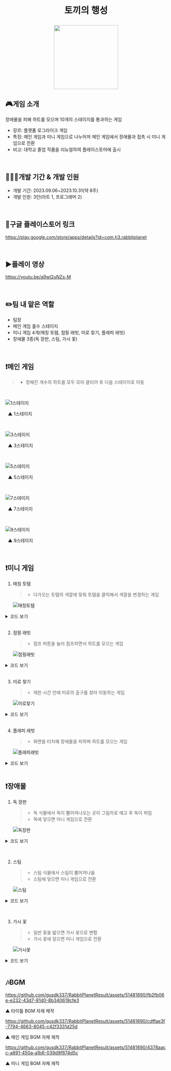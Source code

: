 # <p align="center">토끼의 행성</p>

<p align="center">
<img src="https://github.com/gusdk337/RabbitPlanetResult/assets/51481890/0b826058-0f23-49c7-b9cb-a6a39f41a659" width="200">
</p>

## 🎮게임 소개
장애물을 피해 하트를 모으며 10개의 스테이지를 통과하는 게임 &nbsp;

- 장르: 플랫폼 로그라이크 게임
- 특징: 메인 게임과 미니 게임으로 나누어져 메인 게임에서 장애물과 접촉 시 미니 게임으로 전환
- 비고: 대학교 졸업 작품을 리뉴얼하여 플레이스토어에 출시

&nbsp;

## 👩🏻‍💻개발 기간 & 개발 인원
- 개발 기간: 2023.09.06~2023.10.31(약 8주)
- 개발 인원: 3인(아트 1, 프로그래머 2)
  
&nbsp;

## 🔗구글 플레이스토어 링크
https://play.google.com/store/apps/details?id=com.h3.rabbitplanet

&nbsp;

## ▶️플레이 영상
https://youtu.be/a9wI2uNZs-M

&nbsp;

## ✏️팀 내 맡은 역할
- 팀장
- 메인 게임 홀수 스테이지
- 미니 게임 4개(매칭 토템, 점핑 래빗, 미로 찾기, 플래피 래빗)
- 장애물 3종(독 장판, 스팀, 가시 꽃)

&nbsp;

## ❗메인 게임
> - 정해진 개수의 하트를 모두 모아 클리어 후 다음 스테이지로 이동

&nbsp;

![1스테이지](https://github.com/gusdk337/RabbitPlanetResult/assets/51481890/07b3269e-77fb-4706-9170-130ca0a4f1a1)

&nbsp;
▲ 1스테이지

&nbsp;

![3스테이지](https://github.com/gusdk337/RabbitPlanetResult/assets/51481890/e39de233-1bd8-4757-a0b5-892022fdc876)

&nbsp;
▲ 3스테이지

&nbsp;

![5스테이지](https://github.com/gusdk337/RabbitPlanetResult/assets/51481890/26aac410-26e0-4d5b-8049-473f15e4a089)

&nbsp;
▲ 5스테이지

&nbsp;

![7스테이지](https://github.com/gusdk337/RabbitPlanetResult/assets/51481890/483a0235-e18d-4d93-8a64-3007c47fb087)

&nbsp;
▲ 7스테이지

&nbsp;

![9스테이지](https://github.com/gusdk337/RabbitPlanetResult/assets/51481890/73bd3c21-2b22-44d7-938e-d70a624c5f97)

&nbsp;
▲ 9스테이지

&nbsp;

## ❗미니 게임
1. 매칭 토템
   > - 다가오는 토템의 색깔에 맞춰 토템을 클릭해서 색깔을 변경하는 게임

    ![매칭토템](https://github.com/gusdk337/RabbitPlanetResult/assets/51481890/91e734b5-8449-4af3-a5b9-68ddd209aa15)

<details>
 <summary>코드 보기</summary>
 
```ts
using System.Collections;
using System.Collections.Generic;
using UnityEngine;

public class FlappyPlayer : MonoBehaviour
{
    public enum eState
    {
        Idle, Jump
    }

    public Animator anim;
    private eState state;
    private Rigidbody rb;
    public float jumpForce = 5f;
    private bool isAnimating = false;

    public int heartCnt;

    private void Start()
    {
        AudioListener.volume = 5;
        this.anim = this.GetComponent<Animator>();
        this.state = eState.Idle;
        this.rb = GetComponent<Rigidbody>();
    }

    private void Update()
    {
        if (Input.GetMouseButtonDown(0))
        {
            this.anim.SetInteger("State", 1);
            this.state = eState.Jump;
            this.Jump();
            this.isAnimating = true;

            if (isAnimating)
            {
                this.anim.Play("Jump", 0, 0);
            }
        }
        else
        {
            this.anim.SetInteger("State", 0);
            this.state = eState.Idle;
        }

        if(this.gameObject.transform.position.y > 3.9 || this.gameObject.transform.position.y < -3)
        {
            Destroy(this.gameObject);
        }
    }

    public void Jump()
    {
        rb.velocity = Vector3.up * jumpForce;

        this.state = eState.Jump;
    }

    private void OnTriggerEnter(Collider other)
    {
        if(other.gameObject.tag == "Obstacle")
        {
            Destroy(this.gameObject);
        }
    }

    private void OnCollisionEnter(Collision collision)
    {
        if (collision.gameObject.CompareTag("Heart"))
        {
            this.heartCnt++;
            Debug.Log(heartCnt);
            SoundManager.PlaySFX("Pop");
            Destroy(collision.gameObject);

        }
    }
}

```
▲ FlappyPlayer 스크립트

```ts
using System.Collections;
using System.Collections.Generic;
using UnityEngine;

public class FlappyMain : MonoBehaviour
{
    public UIFlappyDirector director;

    public GameObject stemPrefab;
    public GameObject flowerPrefab;
    public GameObject heartPrefab;

    private float repeatInterval1 = 3.0f;
    private float repeatInterval2 = 4.0f;
    private float repeatInterval3 = 4.5f;

    private void Awake()
    {
        //게임 방법 설명중 플레이 안되게 멈추기
        Time.timeScale = 0;
    }

    public void Init()
    {
        this.director.Init();
    }

    private void Start()
    {
        //n초마다 장애물 생성
        InvokeRepeating("GenerateStem", 0.0f, repeatInterval1);
        InvokeRepeating("GenerateFlower", 0.0f, repeatInterval2);

        //n초마다 하트 생성
        InvokeRepeating("GenerateHeart", 0.0f, repeatInterval3);
    }

    public void GenerateStem()
    {
        GameObject stem = Instantiate(stemPrefab);
        stem.transform.position = new Vector3(12.01f, Random.Range(4.9f, 5.3f), -0.354388f);
        stem.transform.localScale = new Vector3(Random.Range(1f, 3f), Random.Range(1f, 3f), Random.Range(1f, 3f));

    }

    public void GenerateFlower()
    {
        GameObject flower = Instantiate(flowerPrefab);
        flower.transform.position = new Vector3(12.01f, -2.53f, -0.354388f);
        flower.transform.localScale = new Vector3(Random.Range(8.817859f, 15f), Random.Range(8.817859f, 15f), Random.Range(8.817859f, 15f));
    }
    public void GenerateHeart()
    {
        GameObject heartGo = Instantiate(heartPrefab);
        heartGo.transform.position = new Vector3(12.01f, Random.Range(-0.1f, 3f), -0.354388f);
    }

}

```
▲ FlappyMain 스크립트

```ts
using System.Collections;
using System.Collections.Generic;
using UnityEngine;
using UnityEngine.UI;

public class UIFlappyDirector : MonoBehaviour
{
    public FlappyPlayer player;

    public UIGameOver gameOverPopup;
    public UIGameRule uiGameRule;
    public UIMemoryClear uiGameClear;
    public Text txtCurrentHeartCnt;
    public Text txtMaxHeartCnt;

    public void Init()
    {

    }

    private void Start()
    {
        this.txtMaxHeartCnt.text = 5.ToString();
    }

    private void Update()
    {
        if(player == null)
        {
            this.gameOverPopup.gameObject.SetActive(true);
        }

        this.txtCurrentHeartCnt.text = this.player.heartCnt.ToString();

        if(this.txtCurrentHeartCnt.text == this.txtMaxHeartCnt.text)
        {
            this.uiGameClear.gameObject.SetActive(true);
        }
    }
}

```
▲ UIFlappyDirector 스크립트
</details>
&nbsp;

2. 점핑 래빗
   > - 점프 버튼을 눌러 점프하면서 하트를 모으는 게임

    ![점핑래빗](https://github.com/gusdk337/RabbitPlanetResult/assets/51481890/b8bed44d-2612-4e2c-a437-db1de7d2d9b1)

<details>
 <summary>코드 보기</summary>
 
```ts
using System.Collections;
using System.Collections.Generic;
using UnityEngine;

public class JumpingPlayer : MonoBehaviour
{
    public enum eState
    {
        Idle, Jump
    }

    private float moveSpeed = 2f;
    private Animator anim;
    private eState state;
    private Rigidbody rb;
    private float jumpForce = 4f;
    private bool isAnimating = false;

    public int heartCnt;

    public VariableJoystick joy;

    private void Start()
    {
        this.anim = this.GetComponent<Animator>();
        this.rb = GetComponent<Rigidbody>();

    }

    private void Update()
    {
        this.Move();
    }

    public void Move()
    {
        float h = Input.GetAxisRaw("Horizontal") + joy.Horizontal;

        Vector3 dir = Vector3.Normalize(new Vector3(h, 0, 0));

        this.transform.Translate(dir * this.moveSpeed * Time.deltaTime, Space.World);
    }

    public void Jump()
    {
        rb.velocity = Vector3.up * jumpForce;

        this.state = eState.Jump;
        this.anim.SetInteger("State", 1);

        this.isAnimating = true;

        if (isAnimating)
        {
            this.anim.Play("Jump", 0, 0);
        }
    }

    private void OnCollisionEnter(Collision collision)
    {
        if (collision.gameObject.CompareTag("Heart"))
        {
            this.heartCnt++;
            Debug.Log(heartCnt);
            SoundManager.PlaySFX("Pop");
            Destroy(collision.gameObject);
        }
    }
}

```
▲ JumpingPlayer 스크립트

```ts
using System.Collections;
using System.Collections.Generic;
using UnityEngine;

public class JumpingMain : MonoBehaviour
{
    public GameObject boardPrefab;
    private float repeatInterval = 1.3f;

    private void Awake()
    {
        //게임 방법 설명중 플레이 안되게 멈추기
        Time.timeScale = 0;
    }

    private void Start()
    {
        InvokeRepeating("GenerateBoard", 0.0f, repeatInterval);
    }

    public void GenerateBoard()
    {
        GameObject boardGo = Instantiate(boardPrefab);
        boardGo.transform.position = new Vector3(Random.Range(-3f, 3f), 19.46f, 33f);
    }

}

```
▲ JumpingMain 스크립트

```ts
using System.Collections;
using System.Collections.Generic;
using UnityEngine;

public class Board : MonoBehaviour
{
    private float speed = 3f;


    private void Update()
    {
        this.MoveBoard();
    }

    public void MoveBoard()
    {
        this.transform.Translate(-this.transform.forward * this.speed * Time.deltaTime);

        if (this.gameObject.transform.position.z < 7f)
        {
            Destroy(this.gameObject);
        }

    }
}

```
▲ Board 스크립트

```ts
using System.Collections;
using System.Collections.Generic;
using UnityEngine;
using UnityEngine.UI;

public class UIJumpingDirector : MonoBehaviour
{
    public Button btnJump;
    public JumpingPlayer player;
    public UIGameRule uiGameRule;
    public UIGameOver uiGameOver;
    public UIMemoryClear uiGameClear;

    public Text txtCurrentHeartCnt;
    public Text txtMaxHeartCnt;

    private bool isClear;

    private void Start()
    {
        this.txtMaxHeartCnt.text = 3.ToString();

    }
    void Update()
    {
        this.btnJump.onClick.AddListener(() =>
        {
            this.player.Jump();
        });

        this.txtCurrentHeartCnt.text = this.player.heartCnt.ToString();

        if (this.txtCurrentHeartCnt.text == this.txtMaxHeartCnt.text)
        {
            this.uiGameClear.gameObject.SetActive(true);
            this.isClear = true;
        }

        if(this.player.transform.position.y <= 21f)
        {
            if (!this.isClear)
            {
                this.uiGameOver.gameObject.SetActive(true);
            }
        }

    }
}

```
▲ UIJumpingDirector 스크립트

</details>
&nbsp;

3. 미로 찾기
   > - 제한 시간 안에 미로의 출구를 찾아 이동하는 게임

     ![미로찾기](https://github.com/gusdk337/RabbitPlanetResult/assets/51481890/a165dcfe-b196-4772-a2fa-f209d8d03fd4)

<details>
 <summary>코드 보기</summary>
 
```ts
using System.Collections;
using System.Collections.Generic;
using UnityEngine;

public class MazePlayer : MonoBehaviour
{
    public enum eState
    {
        Idle, Walk
    }

    public Animator anim;
    private eState state;
    public float speed = 3f;

    //게임 오버 시 플레이어 멈추기
    public bool isStopped;

    public VariableJoystick joy;

    private void Start()
    {
        this.anim = this.GetComponent<Animator>();
        this.state = eState.Idle;
    }

    private void Update()
    {
        float h = Input.GetAxisRaw("Horizontal") + joy.Horizontal;
        float v = Input.GetAxisRaw("Vertical") + joy.Vertical;
        Vector3 dir = Vector3.Normalize(new Vector3(h, 0, v));

        this.transform.Translate(dir * this.speed * Time.deltaTime, Space.World);

        var angle = Mathf.Atan2(dir.x, dir.z) * Mathf.Rad2Deg;

        if (dir != Vector3.zero)
        {
            this.anim.SetInteger("State", 1);
            this.transform.rotation = Quaternion.AngleAxis(angle, Vector3.up);

        }
        else
        {
            this.anim.SetInteger("State", 0);
        }

        this.StopMove();    //게임 오버되면 멈춤

    }

    public void StopMove()
    {
        Rigidbody rb = GetComponent<Rigidbody>();

        if (this.isStopped)
        {
            this.speed = 0;
            rb.velocity = Vector3.zero;
        }
    }
}

```
▲ MazePlayer 스크립트

```ts
using System.Collections;
using System.Collections.Generic;
using UnityEngine;

public class MazeMain : MonoBehaviour
{
    public Transform goalPos;
    public MazePlayer player;
    public UIMazeDirector director;

    public float arrivalDistance = 0.5f;

    public float distanceToGoal;

    public GameObject heart;

    private void Awake()
    {
        //게임 방법 설명중 플레이 안되게 멈추기
        Time.timeScale = 0;
    }

    private void Update()
    {
        this.distanceToGoal = Vector3.Distance(player.transform.position, goalPos.position);

        //골인 지점 도착
        if (distanceToGoal <= arrivalDistance)
        {
            Destroy(this.heart);

            this.player.isStopped = true;

            this.director.uiGameClear.gameObject.SetActive(true);
        }
    }
}

```
▲ MazeMain 스크립트

```ts
using System.Collections;
using System.Collections.Generic;
using UnityEngine;
using UnityEngine.UI;

public class UIMazeDirector : MonoBehaviour
{
    public UIGameOver uiGameOver;
    public UIGameRule uiGameRule;
    public UIMemoryClear uiGameClear;
    public MazePlayer player;
    public Text timerText;
    public float totalTime = 30f; // 시작할 시간(60초)

    public float currentTime;

    void Start()
    {
        currentTime = totalTime;
        UpdateTimerDisplay();
    }
    private void Update()
    {
        if (currentTime > 0)
        {
            currentTime -= Time.deltaTime;
            UpdateTimerDisplay();
        }
        else
        {
            currentTime = 0;
            UpdateTimerDisplay();

            if (this.uiGameOver != null)
            {
                this.uiGameOver.gameObject.SetActive(true);
            }
        }
    }
    private void UpdateTimerDisplay()
    {
        // 시간을 정수로 반올림하여 텍스트에 표시
        timerText.text = Mathf.Ceil(currentTime).ToString();
    }
}

```
▲ UIMazeDirector 스크립트

</details>
&nbsp;

4. 플래피 래빗
   > - 화면을 터치해 장애물을 피하며 하트를 모으는 게임

     ![플래피래빗](https://github.com/gusdk337/RabbitPlanetResult/assets/51481890/96e5972e-79ad-438b-8026-28b7c50b8dbc)

<details>
 <summary>코드 보기</summary>
 
```ts
using System.Collections;
using System.Collections.Generic;
using UnityEngine;

public class FlappyPlayer : MonoBehaviour
{
    public enum eState
    {
        Idle, Jump
    }

    public Animator anim;
    private eState state;
    private Rigidbody rb;
    public float jumpForce = 5f;
    private bool isAnimating = false;

    public int heartCnt;

    private void Start()
    {
        AudioListener.volume = 5;
        this.anim = this.GetComponent<Animator>();
        this.state = eState.Idle;
        this.rb = GetComponent<Rigidbody>();
    }

    private void Update()
    {
        if (Input.GetMouseButtonDown(0))
        {
            this.anim.SetInteger("State", 1);
            this.state = eState.Jump;
            this.Jump();
            this.isAnimating = true;

            if (isAnimating)
            {
                this.anim.Play("Jump", 0, 0);
            }
        }
        else
        {
            this.anim.SetInteger("State", 0);
            this.state = eState.Idle;
        }

        if(this.gameObject.transform.position.y > 3.9 || this.gameObject.transform.position.y < -3)
        {
            Destroy(this.gameObject);
        }
    }

    public void Jump()
    {
        rb.velocity = Vector3.up * jumpForce;

        this.state = eState.Jump;
    }

    private void OnTriggerEnter(Collider other)
    {
        if(other.gameObject.tag == "Obstacle")
        {
            Destroy(this.gameObject);
        }
    }

    private void OnCollisionEnter(Collision collision)
    {
        if (collision.gameObject.CompareTag("Heart"))
        {
            this.heartCnt++;
            Debug.Log(heartCnt);
            SoundManager.PlaySFX("Pop");
            Destroy(collision.gameObject);

        }
    }
}

```
▲ FlappyPlayer 스크립트

```ts
using System.Collections;
using System.Collections.Generic;
using UnityEngine;

public class FlappyMain : MonoBehaviour
{
    public UIFlappyDirector director;

    public GameObject stemPrefab;
    public GameObject flowerPrefab;
    public GameObject heartPrefab;

    private float repeatInterval1 = 3.0f;
    private float repeatInterval2 = 4.0f;
    private float repeatInterval3 = 4.5f;

    private void Awake()
    {
        //게임 방법 설명중 플레이 안되게 멈추기
        Time.timeScale = 0;
    }

    public void Init()
    {
        this.director.Init();
    }

    private void Start()
    {
        //n초마다 장애물 생성
        InvokeRepeating("GenerateStem", 0.0f, repeatInterval1);
        InvokeRepeating("GenerateFlower", 0.0f, repeatInterval2);

        //n초마다 하트 생성
        InvokeRepeating("GenerateHeart", 0.0f, repeatInterval3);
    }

    public void GenerateStem()
    {
        GameObject stem = Instantiate(stemPrefab);
        stem.transform.position = new Vector3(12.01f, Random.Range(4.9f, 5.3f), -0.354388f);
        stem.transform.localScale = new Vector3(Random.Range(1f, 3f), Random.Range(1f, 3f), Random.Range(1f, 3f));

    }

    public void GenerateFlower()
    {
        GameObject flower = Instantiate(flowerPrefab);
        flower.transform.position = new Vector3(12.01f, -2.53f, -0.354388f);
        flower.transform.localScale = new Vector3(Random.Range(8.817859f, 15f), Random.Range(8.817859f, 15f), Random.Range(8.817859f, 15f));
    }
    public void GenerateHeart()
    {
        GameObject heartGo = Instantiate(heartPrefab);
        heartGo.transform.position = new Vector3(12.01f, Random.Range(-0.1f, 3f), -0.354388f);
    }

}

```
▲ FlappyMain 스크립트

```ts
using System.Collections;
using System.Collections.Generic;
using UnityEngine;

public class Stem : MonoBehaviour
{
    public float speed = 2f;

    private void Update()
    {
        this.transform.Translate(this.transform.right * this.speed * Time.deltaTime);

        if(this.gameObject.transform.position.x < -14.5)
        {
            Destroy(this.gameObject);
        }
    }
}

```
▲ Stem 스크립트

```ts
using System.Collections;
using System.Collections.Generic;
using UnityEngine;

public class Flower : MonoBehaviour
{
    public float speed = 2f;

    private void Update()
    {
        this.transform.Translate(this.transform.right * this.speed * Time.deltaTime);

        if (this.gameObject.transform.position.x < -14.5)
        {
            Destroy(this.gameObject);
        }
    }
}

```
▲ Flower 스크립트

```ts
using System.Collections;
using System.Collections.Generic;
using UnityEngine;

public class FlappyHeart : MonoBehaviour
{
    public float speed = 2f;

    private void Update()
    {
        this.transform.Translate(Vector3.left * this.speed * Time.deltaTime, Space.World);

        if (this.gameObject.transform.position.x < -14.5)
        {
            Destroy(this.gameObject);
        }
    }
}

```
▲ FlappyHeart 스크립트

</details>
&nbsp;

## ❗장애물
1. 독 장판
   > - 독 식물에서 독이 뿜어져나오는 곳이 그림자로 예고 후 독이 퍼짐
   > - 독에 닿으면 미니 게임으로 전환
   
   ![독장판](https://github.com/gusdk337/RabbitPlanetResult/assets/51481890/a57d3de1-4209-4296-b03c-c986032d9757)

<details>
 <summary>코드 보기</summary>
 
```ts
using System.Collections;
using System.Collections.Generic;
using UnityEngine;

public class PoisonGenerator : MonoBehaviour
{
    public GameObject fxPoisonInFlower;
    public GameObject fxPoisonOnTile;
    private float repeatInterval = 3.0f;    //반복되는 시간

    private GameObject poisonGoOnTile; //타일에 생성되는 독
    private GameObject poisonGoInFlower; //꽃에 생성되는 독

    public float x1;
    public float x2;
    public float y;
    public float z1;
    public float z2;

    public void Init(float x1, float x2, float y, float z1, float z2)
    {
        this.x1 = x1;
        this.x2 = x2;
        this.y = y;
        this.z1 = z1;
        this.z2 = z2;
    }

    void Start()
    {
        //반복적으로 독 생성(꽃에서)
        InvokeRepeating("GeneratePoisonInFlower", 0.0f, repeatInterval);

        //반복적으로 독 생성(타일에서)
        InvokeRepeating("GeneratePoisonOnTile", 0.0f, repeatInterval);

    }

    public void GeneratePoisonInFlower()
    {
        this.poisonGoInFlower = Instantiate(fxPoisonInFlower);
    }

    public void GeneratePoisonOnTile()
    {
        this.poisonGoOnTile = Instantiate(fxPoisonOnTile);
        this.poisonGoOnTile.transform.position = new Vector3(Random.Range(x1, x2), y, Random.Range(z1, z2));  //랜덤 위치 정해주기
    }
}

```
▲  스크립트
</details>

&nbsp;

2. 스팀
   > - 스팀 식물에서 스팀이 뿜어져나옴
   > - 스팀에 닿으면 미니 게임으로 전환
   
   ![스팀](https://github.com/gusdk337/RabbitPlanetResult/assets/51481890/bd1e5c22-7092-4a04-80aa-9c0d5fc11df2)

<details>
 <summary>코드 보기</summary>
 
```ts
using System.Collections;
using System.Collections.Generic;
using UnityEngine;

public class Steam : MonoBehaviour
{
    public GameObject fxSteam;
    public bool isSteamActive;


    private void Start()
    {
        InvokeRepeating("ToggleSteam", 0.0f, 2f);   //2초마다 반복
    }

    private void OnTriggerEnter(Collider other)
    {
        if (other.gameObject.CompareTag("Player"))
        {
            Debug.Log("스팀에 닿음");
            EventDispatcher.instance.SendEvent((int)EventEnum.eEventType.StartMiniGame);
        }
    }

    public void ToggleSteam()
    {
        //켜져있으면 끄고 꺼져있으면 킴
        if (isSteamActive)
        {
            this.fxSteam.SetActive(false);
            isSteamActive = false;
        }
        else
        {
            this.fxSteam.SetActive(true);
            isSteamActive = true;
        }
    }

}

```
▲  스크립트
</details>

&nbsp;

3. 가시 꽃
   > - 일반 꽃을 밟으면 가시 꽃으로 변함
   > - 가시 꽃에 닿으면 미니 게임으로 전환
   
   ![가시꽃](https://github.com/gusdk337/RabbitPlanetResult/assets/51481890/3c95ca95-8bc7-4a1d-b0b2-11e669b0588d)

<details>
 <summary>코드 보기</summary>
 
```ts
using System.Collections;
using System.Collections.Generic;
using UnityEngine;

public class Thorn1 : MonoBehaviour
{
    public Animator anim;
    public GameObject sharpThorn;

    private void Start()
    {

    }

    private void OnTriggerEnter(Collider other)
    {
        if (other.gameObject.CompareTag("Player"))
        {
            this.anim.Play("Disappear");    //가시 꽃으로 바뀌는 애니메이션

            this.sharpThorn.SetActive(true);    //가시 꽃 활성화

            EventDispatcher.instance.SendEvent((int)EventEnum.eEventType.StartMiniGame);    //미니게임 전환 이벤트 발동
        }
    }
}

```
▲  스크립트
</details>
&nbsp;

## 🎶BGM

https://github.com/gusdk337/RabbitPlanetResult/assets/51481890/fb2fb06e-e232-43d7-81d0-8b340619cfe3

▲ 타이틀 BGM 자체 제작

https://github.com/gusdk337/RabbitPlanetResult/assets/51481890/cdffae3f-7794-4663-8045-c42f3331d25d

▲ 메인 게임 BGM 자체 제작

https://github.com/gusdk337/RabbitPlanetResult/assets/51481890/4378aacc-a891-450a-a1b6-039d9f874d5c

▲ 미니 게임 BGM 자체 제작

